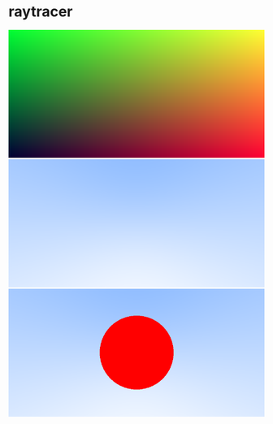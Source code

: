 # raytracer

![generated gradient](https://raw.githubusercontent.com/WarrenGreen/raytracer/master/generated/hello.png)
![background linear blend](https://raw.githubusercontent.com/WarrenGreen/raytracer/master/generated/linear_blend.png)
![spehere without gradient](https://raw.githubusercontent.com/WarrenGreen/raytracer/master/generated/sphere.png)
